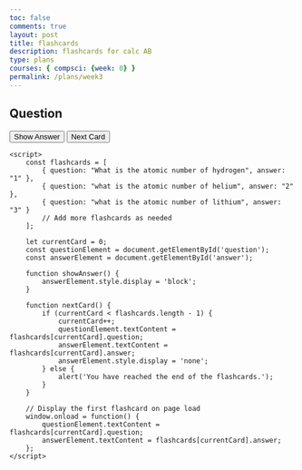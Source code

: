 ```yaml
---
toc: false
comments: true
layout: post
title: flashcards
description: flashcards for calc AB
type: plans
courses: { compsci: {week: 0} }
permalink: /plans/week3
---
```


<!DOCTYPE html>
<html lang="en">
<head>
    <meta charset="UTF-8">
    <meta name="viewport" content="width=device-width, initial-scale=1.0">
    <title>AP Chemistry Flashcards</title>
</head>
<body>
    <div id="flashcard">
        <h2 id="question">Question</h2>
        <p id="answer" style="display: none;">Answer</p>
        <button onclick="showAnswer()">Show Answer</button>
        <button onclick="nextCard()">Next Card</button>
    </div>

    <script>
        const flashcards = [
            { question: "What is the atomic number of hydrogen", answer: "1" },
            { question: "what is the atomic number of helium", answer: "2" },
            { question: "what is the atomic number of lithium", answer: "3" }
            // Add more flashcards as needed
        ];

        let currentCard = 0;
        const questionElement = document.getElementById('question');
        const answerElement = document.getElementById('answer');

        function showAnswer() {
            answerElement.style.display = 'block';
        }

        function nextCard() {
            if (currentCard < flashcards.length - 1) {
                currentCard++;
                questionElement.textContent = flashcards[currentCard].question;
                answerElement.textContent = flashcards[currentCard].answer;
                answerElement.style.display = 'none';
            } else {
                alert('You have reached the end of the flashcards.');
            }
        }

        // Display the first flashcard on page load
        window.onload = function() {
            questionElement.textContent = flashcards[currentCard].question;
            answerElement.textContent = flashcards[currentCard].answer;
        };
    </script>
</body>
</html>

